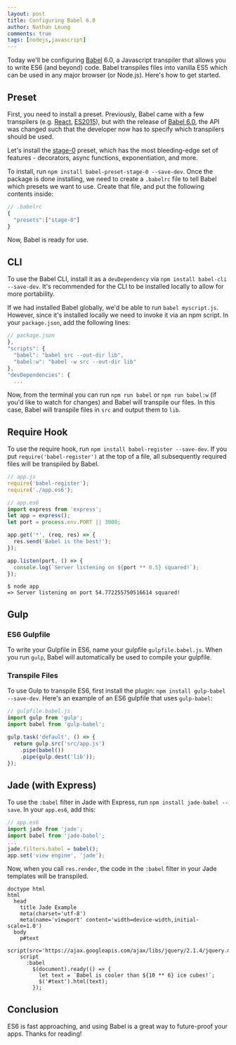 ```yaml
---
layout: post
title: Configuring Babel 6.0
author: Nathan Leung
comments: true
tags: [nodejs,javascript]
---
```

Today we'll be configuring [Babel](https://babeljs.io/) 6.0, a Javascript transpiler that allows you to write ES6 (and beyond) code.  Babel transpiles files into vanilla ES5 which can be used in any major browser (or Node.js).  Here's how to get started.

## Preset
First, you need to install a preset.  Previously, Babel came with a few transpilers (e.g. [React](https://babeljs.io/docs/plugins/preset-react/), [ES2015](https://babeljs.io/docs/plugins/preset-es2015/)), but with the release of [Babel 6.0](https://babeljs.io/blog/2015/10/29/6.0.0/), the API was changed such that the developer now has to specify which transpilers should be used.

Let's install the [stage-0](https://babeljs.io/docs/plugins/preset-stage-0/) preset, which has the most bleeding-edge set of 
features - decorators, async functions, exponentiation, and more.

To install, run `npm install babel-preset-stage-0 --save-dev`.  Once the package is done installing, we need to create a `.babelrc` file to tell Babel which presets we want to use.  Create that file, and put the following contents inside:

```js
// .babelrc
{
  "presets":["stage-0"]
}
```

Now, Babel is ready for use.

## CLI
To use the Babel CLI, install it as a `devDependency` via `npm install babel-cli --save-dev`.  It's recommended for the CLI to be installed locally to allow for more portability.

If we had installed Babel globally, we'd be able to run `babel myscript.js`. However, since it's installed locally we need to invoke
it via an npm script.  In your `package.json`, add the following lines:

```js
// package.json
},
"scripts": {
  "babel": "babel src --out-dir lib",
  "babel:w": "babel -w src --out-dir lib"
},
"devDependencies": {
  ...
```

Now, from the terminal you can run `npm run babel` or `npm run babel:w` (if you'd like to watch for changes) and Babel will transpile our files.  In this case, Babel will transpile files in `src` and output them to `lib`.

## Require Hook
To use the require hook, run `npm install babel-register --save-dev`.  If you put `require('babel-register')` at the top of a file, all subsequently required files will be transpiled by Babel.

```js
// app.js
require('babel-register');
require('./app.es6');
```

```js
// app.es6
import express from 'express';
let app = express();
let port = process.env.PORT || 3000;

app.get('*', (req, res) => {
  res.send('Babel is the best!');
});

app.listen(port, () => {
  console.log(`Server listening on ${port ** 0.5} squared!`);
});
```

```
$ node app
=> Server listening on port 54.772255750516614 squared!
```

## Gulp

### ES6 Gulpfile
To write your Gulpfile in ES6, name your gulpfile `gulpfile.babel.js`.  When you run `gulp`, Babel will automatically be used to
compile your gulpfile.

### Transpile Files
To use Gulp to transpile ES6, first install the plugin: `npm install gulp-babel --save-dev`.  Here's an example of an ES6 gulpfile
that uses `gulp-babel`:

```js
// gulpfile.babel.js
import gulp from 'gulp';
import babel from 'gulp-babel';

gulp.task('default', () => {
  return gulp.src('src/app.js')
    .pipe(babel())
    .pipe(gulp.dest('lib'));
});
```

## Jade (with Express)
To use the `:babel` filter in Jade with Express, run `npm install jade-babel --save`.  In your `app.es6`, add this:

```js
// app.es6
import jade from 'jade';
import babel from 'jade-babel';
...
jade.filters.babel = babel();
app.set('view engine', 'jade');
```
Now, when you call `res.render`, the code in the `:babel` filter in your Jade templates will be transpiled.

```jade
doctype html
html
  head
    title Jade Example
    meta(charset='utf-8')
    meta(name='viewport' content='width=device-width,initial-scale=1.0')
  body
    p#text
    script(src='https://ajax.googleapis.com/ajax/libs/jquery/2.1.4/jquery.min.js')
    script
      :babel
        $(document).ready(() => {
          let text = `Babel is cooler than ${10 ** 6} ice cubes!`;
          $('#text').html(text);
        });
```

## Conclusion
ES6 is fast approaching, and using Babel is a great way to future-proof your apps.  Thanks for reading!
